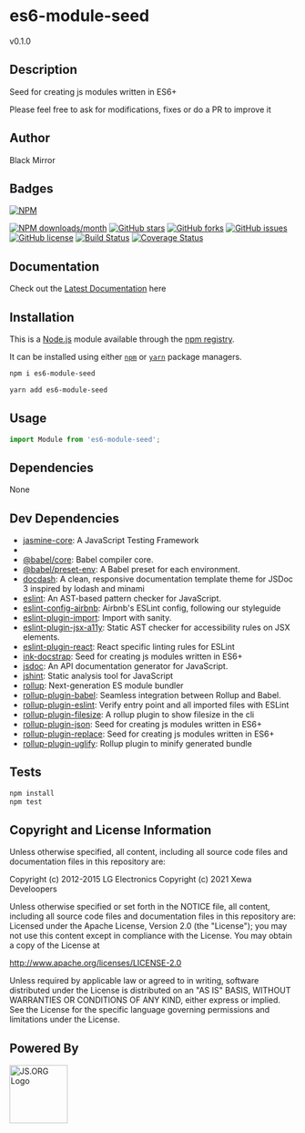 # es6-module-seed
v0.1.0

## Description
Seed for creating js modules written in ES6+

Please feel free to ask for modifications, fixes or do a PR to improve it

## Author
Black Mirror

## Badges
[![NPM](https://nodei.co/npm/es6-module-seed.png)](https://nodei.co/npm/es6-module-seed/)

[![NPM downloads/month](https://img.shields.io/npm/dm/es6-module-seed.svg)](https://img.shields.io/npm/dm/es6-module-seed.svg) [![GitHub stars](https://img.shields.io/github/stars/blackmirror1980/es6-module-seed.svg?style=plastic)](https://github.com/blackmirror1980/es6-module-seed/stargazers) [![GitHub forks](https://img.shields.io/github/forks/blackmirror1980/es6-module-seed.svg?style=plastic)](https://github.com/blackmirror1980/es6-module-seed/network) [![GitHub issues](https://img.shields.io/github/issues/blackmirror1980/es6-module-seed.svg?style=plastic)](https://github.com/blackmirror1980/es6-module-seed/issues) [![GitHub license](https://img.shields.io/github/license/blackmirror1980/es6-module-seed.svg?style=plastic)](https://github.com/blackmirror1980/es6-module-seed/blob/master/LICENSE) [![Build Status](https://travis-ci.org/blackmirror1980/es6-module-seed.svg?branch=master)](https://travis-ci.org/blackmirror1980/es6-module-seed) [![Coverage Status](https://coveralls.io/repos/github/blackmirror1980/es6-module-seed/badge.svg?branch=master)](https://coveralls.io/github/blackmirror1980/es6-module-seed?branch=master)

## Documentation
Check out the [Latest Documentation](https://blackmirror1980.github.io/es6-module-seed/docs/index.html) here


## Installation
This is a [Node.js](https://nodejs.org/) module available through the [npm registry](https://www.npmjs.com/). 

It can be installed using either [`npm`](https://docs.npmjs.com/getting-started/installing-npm-packages-locally) or [`yarn`](https://yarnpkg.com/en/) package managers.

```sh
npm i es6-module-seed
```

```sh
yarn add es6-module-seed
```

## Usage
```js
import Module from 'es6-module-seed';
```

## Dependencies
None

## Dev Dependencies
- [jasmine-core](https://ghub.io/jasmine-core): A JavaScript Testing Framework
- 
- [@babel/core](https://ghub.io/@babel/core): Babel compiler core.
- [@babel/preset-env](https://ghub.io/@babel/preset-env): A Babel preset for each environment.
- [docdash](https://ghub.io/docdash): A clean, responsive documentation template theme for JSDoc 3 inspired by lodash and minami
- [eslint](https://ghub.io/eslint): An AST-based pattern checker for JavaScript.
- [eslint-config-airbnb](https://ghub.io/eslint-config-airbnb): Airbnb&#39;s ESLint config, following our styleguide
- [eslint-plugin-import](https://ghub.io/eslint-plugin-import): Import with sanity.
- [eslint-plugin-jsx-a11y](https://ghub.io/eslint-plugin-jsx-a11y): Static AST checker for accessibility rules on JSX elements.
- [eslint-plugin-react](https://ghub.io/eslint-plugin-react): React specific linting rules for ESLint
- [ink-docstrap](https://ghub.io/ink-docstrap): Seed for creating js modules written in ES6+
- [jsdoc](https://ghub.io/jsdoc): An API documentation generator for JavaScript.
- [jshint](https://ghub.io/jshint): Static analysis tool for JavaScript
- [rollup](https://ghub.io/rollup): Next-generation ES module bundler
- [rollup-plugin-babel](https://ghub.io/rollup-plugin-babel): Seamless integration between Rollup and Babel.
- [rollup-plugin-eslint](https://ghub.io/rollup-plugin-eslint): Verify entry point and all imported files with ESLint
- [rollup-plugin-filesize](https://ghub.io/rollup-plugin-filesize): A rollup plugin to show filesize in the cli
- [rollup-plugin-json](https://ghub.io/rollup-plugin-json): Seed for creating js modules written in ES6+
- [rollup-plugin-replace](https://ghub.io/rollup-plugin-replace): Seed for creating js modules written in ES6+
- [rollup-plugin-uglify](https://ghub.io/rollup-plugin-uglify): Rollup plugin to minify generated bundle

## Tests
```sh
npm install
npm test
```


## Copyright and License Information

Unless otherwise specified, all content, including all source code files and
documentation files in this repository are:

Copyright (c) 2012-2015 LG Electronics
Copyright (c) 2021 Xewa Develoopers

Unless otherwise specified or set forth in the NOTICE file, all content,
including all source code files and documentation files in this repository are:
Licensed under the Apache License, Version 2.0 (the "License");
you may not use this content except in compliance with the License.
You may obtain a copy of the License at

http://www.apache.org/licenses/LICENSE-2.0

Unless required by applicable law or agreed to in writing, software
distributed under the License is distributed on an "AS IS" BASIS,
WITHOUT WARRANTIES OR CONDITIONS OF ANY KIND, either express or implied.
See the License for the specific language governing permissions and
limitations under the License.


## Powered By
<a href="http://js.org" target="_blank" title="JS.ORG | JavaScript Community">
<img src="http://logo.js.org/dark_horz.png" width="102" alt="JS.ORG Logo"/></a>
<!-- alternatives [bright|dark]_[horz|vert|tiny].png (width[horz:102,vert:50,tiny:77]) -->
